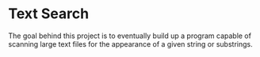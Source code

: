 # Text Search

The goal behind this project is to eventually build up a program
capable of scanning large text files for the appearance of a given
string or substrings.

